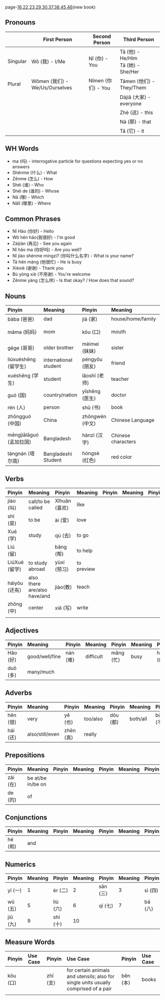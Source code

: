 page-[16](16.jpg),[22](22.jpg),[23](23.jpg),[29](29.jpg),[30](30.jpg),[37](37.jpg),[38](38.jpg),[45](45.jpg),[46](46.jpg)(new book)
## Pronouns

|            | First Person                   | Second Person | Third Person                           |
| ---------- | ------------------------------ | ------------- | -------------------------------------- |
| Singular   | Wǒ (我) - I/Me                 | Nǐ (你) - You | Tā (他) - He/Him<br>Tā (她) - She/Her |
| Plural     | Wǒmen (我们) - We/Us/Ourselves | Nǐmen (你们) - You | Tāmen (他们) - They/Them |
|            |                                |               | Dàjiā (大家) - everyone                |
|            |                                |               | Zhè (这) - this                        |
|            |                                |               | Nà (那) - that                         |
|            |                                |               | Tā (它) - it                           |

## WH Words
- ma (吗) - interrogative particle for questions expecting yes or no answers
- Shénme (什么) - What
- Zěnme (怎么) - How
- Shéi (谁) - Who
- Shéi de (谁的) - Whose
- Nǎ (哪) - Which
- Nǎlǐ (哪里) - Where

## Common Phrases
- Nǐ Hǎo (你好) - Hello
- Wǒ hěn hǎo(我很好) - I'm good
- Zàijiàn (再见) - See you again
- Nǐ hǎo ma (你好吗) - Are you well?
- Nǐ jiào shénme míngzì? (你叫什么名字) - What is your name?
- Tā hěn máng (他很忙) - He is busy
- Xièxiè (谢谢) - Thank you
- Bù yòng xiè (不用谢) - You're welcome
- Zěnme yàng (怎么样) - Is that okay? / How does that sound?

## Nouns

| Pinyin        | Meaning                  | Pinyin   | Meaning             | Pinyin | Meaning               | Pinyin | Meaning       |
| :------------ | :----------------------- | :------- | :------------------ | :----- | :-------------------- | :----- | :------------ |
| bàba (爸爸)    | dad                      | jiā (家) | house/home/family   | gǒu (狗)    | dog                   |        |               |
| māma (妈妈)    | mom                      | kǒu (口) | mouth               | Zhèlǐ (这里) | here              |        |               |
| gēge (哥哥)    | older brother            | mèimei (妹妹) | sister              | kè (课)     | class/lesson          |        |               |
| liúxuéshēng (留学生) | international student   | péngyǒu (朋友)  | friend              | míngtiān (明天) | tomorrow            |        |               |
| xuéshēng (学生) | student                  | lǎoshī (老师)   | teacher             | túshūguǎn (图书馆) | library             |        |               |
| guó (国)      | country/nation          | yīshēng (医生) | doctor              | shūbāo (书包) | book bag             |        |               |
| rén (人)      | person                   | shū (书)      | book                | bǐ (笔)     | pen                  |        |               |
| zhōngguó (中国) | China                    | zhōngwén (中文) | Chinese Language    | xiànzài (现在) | now                |        |               |
| mēngjiālāguó (孟加拉国) | Bangladesh               | hànzì (汉字)    | Chinese characters | yǒudiǎnr (有点儿) | a little/some / to some extent |               |
| tángnán (塔尔南) | Bangladeshi Student      | hóngsè (红色)   | red color           |         |                      |        |               |

## Verbs

| Pinyin       | Meaning                  | Pinyin    | Meaning   | Pinyin | Meaning      | Pinyin | Meaning |
| :----------- | :----------------------- | :-------- | :-------- | :----- | :----------- | :----- | :------ |
| jiào (叫)     | call/to be called        | Xǐhuān (喜欢) | like      |        |              |        |         |
| shì (是)      | to be                    | ài (爱)        | love      |        |              |        |         |
| Xué (学)      | study                    | qù (去)        | to go     |        |              |        |         |
| Liú (留)      |                          | bāng (帮)      | to help   |        |              |        |         |
| LiúXué (留学) | to study abroad          | yùxí (预习)      | to preview |        |              |        |         |
| háiyǒu (还有)       | also there are/also have/and | jiào(教)   | teach |        |              |        |         |
| zhōng (中)        | center                   | xiě (写)       | write     |        |              |        |         |
|             |                           |           |           |        |              |        |         |

## Adjectives

| Pinyin | Meaning          | Pinyin | Meaning   | Pinyin | Meaning | Pinyin | Meaning |
| :----- | :--------------- | :----- | :-------- | :----- | :------ | :----- | :------ |
| Hǎo (好) | good/well/fine | nán (难)    | difficult | mǎng (忙)   | busy    | hóng (红)   | red     |
| duō (多)   | many/much       |         |           |        |         |        |         |

## Adverbs

| Pinyin | Meaning           | Pinyin | Meaning | Pinyin | Meaning | Pinyin | Meaning |
| :----- | :---------------- | :----- | :------ | :----- | :------ | :----- | :------ |
| hěn (很)    | very              | yě (也)     | too/also | dōu (都)    | both/all | bù (不)     | not/no  |
| hái (还)    | also/still/even   | zhēn (真)   | really   |         |         |         |         |

## Prepositions

| Pinyin | Meaning             | Pinyin | Meaning | Pinyin | Meaning | Pinyin | Meaning |
| :----- | :------------------ | :----- | :------ | :----- | :------ | :----- | :------ |
| zài (在)   | be at/be in/be on   |        |         |        |         |        |         |
| de (的) | of                  |         |         |         |         |         |         |

## Conjunctions

| Pinyin | Meaning | Pinyin | Meaning | Pinyin | Meaning | Pinyin | Meaning |
| :----- | :------ | :----- | :------ | :----- | :------ | :----- | :------ |
| hé (和)     | and     |         |         |         |         |         |         |

## Numerics

| Pinyin | Meaning | Pinyin | Meaning | Pinyin | Meaning | Pinyin | Meaning |
| :----- | :------ | :----- | :------ | :----- | :------ | :----- | :------ |
| yī (一) | 1       | èr (二) | 2       | sān (三) | 3       | sì (四) | 4       |
| wǔ (五) | 5       | liù (六) | 6       | qī (七) | 7       | bā (八) | 8       |
| jiǔ (九) | 9       | shí (十) | 10      |        |         |        |         |

## Measure Words

| Pinyin | Use Case                              | Pinyin   | Use Case                                                        | Pinyin | Use Case |
| :----- | :------------------------------------ | :------- | :-------------------------------------------------------------- | :----- | :------- |
| kǒu (口)   |                                       | zhī (支) | for certain animals and utensils; also for single units usually comprised of a pair | běn (本)   | books    |
|        |                                       |          |                                                                 |        |          |
